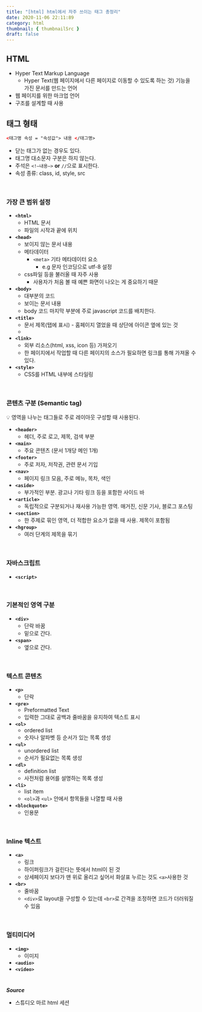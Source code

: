 ```yaml
---
title: "[html] html에서 자주 쓰이는 태그 총정리"
date: 2020-11-06 22:11:89
category: html
thumbnail: { thumbnailSrc }
draft: false
---
```

## HTML

- Hyper Text Markup Language 
	- Hyper Text(웹 페이지에서 다른 페이지로 이동할 수 있도록 하는 것) 기능을 가진 문서를 만드는 언어
- 웹 페이지를 위한 마크업 언어
- 구조를 설계할 때 사용

## 태그 형태

```html
<태그명 속성 = "속성값"> 내용 </태그명>
```

- 닫는 태그가 없는 경우도 있다.
- 태그명 대소문자 구분은 하지 않는다.
- 주석은 `<!—내용—>` **or** `//`으로 표시한다.
- 속성 종류: class, id, style, src

<br/>

### 가장 큰 범위 설정

- **`<html>`**
    - HTML 문서
    - 파일의 시작과 끝에 위치
- **`<head>`**
    - 보이지 않는 문서 내용
    - 메타데이터
        - `<meta>` 기타 메타데이터 요소
            - e.g 문자 인코딩으로 utf-8 설정
    - css파일 등을 불러올 때 자주 사용
        - 사용자가 처음 볼 때 예쁜 화면이 나오는 게 중요하기 때문
- **`<body>`**
    - 대부분의 코드
    - 보이는 문서 내용
    - body 코드 마지막 부분에 주로 javascript 코드를 배치한다.
- **`<title>`**
    - 문서 제목(탭에 표시) - 홈페이지 열었을 때 상단에 아이콘 옆에 있는 것
    - 
- **`<link>`**
    - 외부 리소스(html, xss, icon 등) 가져오기
    - 한 페이지에서 작업할 때 다른 페이지의 소스가 필요하면 링크를 통해 가져올 수 있다.
- **`<style>`**
    - CSS를 HTML 내부에 스타일링

<br/>

### 콘텐츠 구분 (Semantic tag)

💡 영역을 나누는 태그들로 주로 레이아웃 구성할 때 사용된다.

- **`<header>`**
    - 헤더, 주로 로고, 제목, 검색 부분
- **`<main>`**
    - 주요 콘텐츠 (문서 1개당 메인 1개)
- **`<footer>`**
    - 주로 저자, 저작권, 관련 문서 기입
- **`<nav>`**
    - 페이지 링크 모음, 주로 메뉴, 목차, 색인
- **`<aside>`**
    - 부가적인 부분. 광고나 기타 링크 등을 포함한 사이드 바
- **`<article>`**
    - 독립적으로 구분되거나 재사용 가능한 영역. 매거진, 신문 기사, 블로그 포스팅
- **`<section>`**
    - 한 주제로 묶인 영역, 더 적합한 요소가 없을 때 사용. 제목이 포함됨
- **`<hgroup>`**
    - 여러 단계의 제목을 묶기

<br/>

### 자바스크립트

- **`<script>`**
   
<br/>

### 기본적인 영역 구분

- **`<div>`**
    - 단락 바꿈
    - 밑으로 간다.
- **`<span>`**
    - 옆으로 간다.
   
<br/>

### 텍스트 콘텐츠

- **`<p>`**
    - 단락
- **`<pre>`**
    - Preformatted Text
    - 입력한 그대로 공백과 줄바꿈을 유지하여 텍스트 표시
- **`<ol>`**
    - ordered list
    - 숫자나 알파벳 등 순서가 있는 목록 생성
- **`<ul>`**
    - unordered list
    - 순서가 필요없는 목록 생성
- **`<dl>`**
    - definition list
    - 사전처럼 용어를 설명하는 목록 생성
- **`<li>`**
    - list item
    - `<ol>`과 `<ul>` 안에서 항목들을 나열할 때 사용
- **`<blockquote>`**
    - 인용문

<br/>

### Inline 텍스트

- **`<a>`**
    - 링크
    - 하이퍼링크가 걸린다는 뜻에서 html이 된 것
    - 상세페이지 보다가 맨 위로 올리고 싶어서 화살표 누르는 것도 `<a>`사용한 것
- **`<br>`**
    - 줄바꿈
    - `<div>`로 layout을 구성할 수 있는데 `<br>`로 간격을 조정하면 코드가 더러워질 수 있음
   
<br/>

### 멀티미디어

- **`<img>`**
    - 이미지
- **`<audio>`**
- **`<video>`**

   
#

***Source***
- 스튜디오 마르 html 세션 